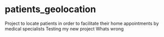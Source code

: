 # patients_geolocation
Project to locate patients in order to facilitate their home appointments by medical specialists
Testing my new project 
Whats wrong
